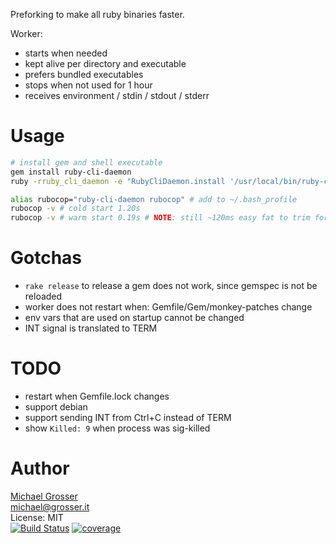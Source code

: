 Preforking to make all ruby binaries faster.

Worker:
- starts when needed
- kept alive per directory and executable
- prefers bundled executables
- stops when not used for 1 hour
- receives environment / stdin / stdout / stderr

Usage
=====

```Bash
# install gem and shell executable
gem install ruby-cli-daemon
ruby -rruby_cli_daemon -e "RubyCliDaemon.install '/usr/local/bin/ruby-cli-daemon'"

alias rubocop="ruby-cli-daemon rubocop" # add to ~/.bash_profile
rubocop -v # cold start 1.20s
rubocop -v # warm start 0.19s # NOTE: still ~120ms easy fat to trim for future versions
```

Gotchas
=======
 - `rake release` to release  a gem does not work, since gemspec is not be reloaded
 - worker does not restart when: Gemfile/Gem/monkey-patches change
 - env vars that are used on startup cannot be changed
 - INT signal is translated to TERM

TODO
====
 - restart when Gemfile.lock changes
 - support debian
 - support sending INT from Ctrl+C instead of TERM
 - show `Killed: 9` when process was sig-killed

Author
======
[Michael Grosser](http://grosser.it)<br/>
michael@grosser.it<br/>
License: MIT<br/>
[![Build Status](https://travis-ci.org/grosser/ruby-cli-daemon.svg)](https://travis-ci.org/grosser/ruby-cli-daemon)
[![coverage](https://img.shields.io/badge/coverage-100%25-success.svg)](https://github.com/grosser/single_cov)
